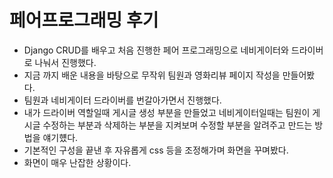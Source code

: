 # 페어프로그래밍 후기

  - Django CRUD를 배우고 처음 진행한 페어 프로그래밍으로 네비게이터와 드라이버로 나눠서 진행했다.
  - 지금 까지 배운 내용을 바탕으로 무작위 팀원과 영화리뷰 페이지 작성을 만들어봤다.
  - 팀원과 네비게이터 드라이버를 번갈아가면서 진행했다.
  - 내가 드라이버 역할일때 게시글 생성 부분을 만들었고 네비게이터일때는 팀원이 게시글 수정하는 부분과 삭제하는 부분을 지켜보며 수정할 부분을 알려주고 만드는 방법을 얘기헀다.
  - 기본적인 구성을 끝낸 후 자유롭게 css 등을 조정해가며 화면을 꾸며봤다.
  - 화면이 매우 난잡한 상황이다.